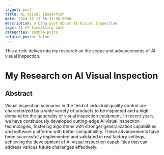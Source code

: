 ```yaml
---
layout: post
title: AI Visual Inspection 
date: 2024-11-13 16:17:00-0000
description: a blog post about AI Visual Inspection
tags: AI CV formatting math
categories: sample-posts
related_posts: false
---
```


This article delves into my research on the scope and advancements of AI visual inspection.

# My Research on AI Visual Inspection

## Abstract
Visual inspection scenarios in the field of industrial quality control are characterized by a wide variety of products to be inspected and a high demand for the generality of visual inspection equipment. In recent years, we have continuously developed cutting-edge AI visual inspection technologies, fostering algorithms with stronger generalization capabilities and software platforms with better compatibility. These advancements have been successfully implemented and validated in real factory settings, achieving the development of AI visual inspection capabilities that can address various future challenges effectively.

<!-- 摘要：工业质检领域视觉检测场景具有待检测产品的品类多、对视觉检测设备的通用性要求高的特点。近年来，我们通过不断研发前沿AI视觉检测技术，孵化出了泛化能力更强的算法和兼容性更好的设备，并在真实的工厂现场应用中完成了落地与验证，实现了可以应对未来各种问题挑战的AI视觉检测技术能力建设。 -->